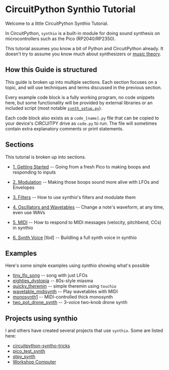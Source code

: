 
CircuitPython Synthio Tutorial
==============================

Welcome to a little CircuitPython Synthio Tutorial.

In CircuitPython, `synthio` is a built-in module for doing sound synthesis
on microcontrollers such as the Pico (RP2040/RP2350).

This tutorial assumes you know a bit of Python and CircuitPython already.
It doesn't try to assume you know much about synthesizers or [music theory](https://www.youtube.com/watch?v=rgaTLrZGlk0).

## How this Guide is structured

This guide is broken up into multiple sections. Each section focuses on a topic,
and will use techniques and terms discussed in the previous section.

Every example code block is a fully working program, no code snippets here, but
some functionality will be provided by external libraries or an included script
(most notable [`synth_setup.py`](./1_getting_started/synth_setup.py)).

Each code block also exists as a `code_[name].py` file that can be copied to
your device's CIRCUITPY drive as `code.py` to run.  The file will sometimes
contain extra explanatory comments or print statements.

## Sections

This tutorial is broken up into sections.

* [1. Getting Started](./README-1-Getting-Started.md)
-- Going from a fresh Pico to making boops and responding to inputs

* [2. Modulation](./README-2-Modulation.md)
-- Making those boops sound more alive with LFOs and Envelopes

* [3. Filters](./README-3-Filters.md)
-- How to use synthio's filters and modulate them

* [4. Oscillators and Wavetables](./README-4-Oscillators-Wavetables.md)
-- Change a note's waveform, at any time, even use WAVs

* [5. MIDI](./README-5-MIDI.md)
-- How to respond to MIDI messages (velocity, pitchbend, CCs) in synthio

* [6. Synth Voice](./README-4-Synth-Voice.md)  [tbd]
-- Buildling a full synth voice in synthio


## Examples 

Here's some simple examples using synthio showing what's possible

* [tiny_lfo_song](https://www.youtube.com/watch?v=m_ALNCWXor0) -- song with just LFOs
* [eighties_dystopia](https://www.youtube.com/watch?v=EcDqYh-DzVA) -- 80s-style miasma
* [quicky_theremin]() -- simple theremin using `touchio`
* [wavetable_midisynth](https://www.youtube.com/watch?v=CrxaB_AVQqM) -- Play wavetables with MIDI 
* [monosynth1](https://www.youtube.com/watch?v=EcDqYh-DzVA) -- MIDI-controlled thick monosynth
* [two_pot_drone_synth](https://www.youtube.com/watch?v=xEmhk-dVXqQ) -- 3-voice two-knob drone synth

## Projects using synthio

I and others have created several projects that use `synthio`.
Some are listed here:

* [circuitpython-syntho-tricks](https://github.com/todbot/circuitpython-synthio-tricks)
* [pico_test_synth](https://github.com/todbot/pico_test_synth)
* [qtpy_synth](https://github.com/todbot/qtpy_synth)
* [Workshop Computer](https://github.com/todbot/Workshop_Computer/tree/main/Demonstrations%2BHelloWorlds/CircuitPython)
